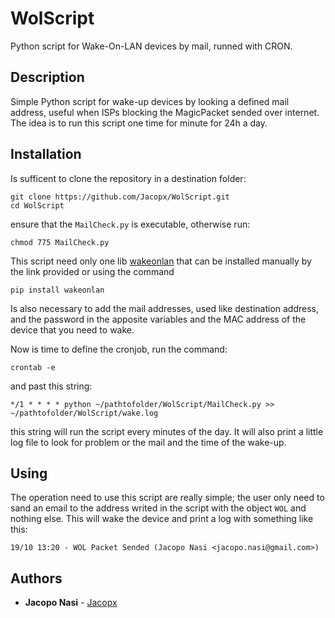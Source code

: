 # WolScript
Python script for Wake-On-LAN devices by mail, runned with CRON.

## Description
Simple Python script for wake-up devices by looking a defined mail address, useful when ISPs blocking the MagicPacket sended over internet. The idea is to run this script one time for minute for 24h a day.

## Installation
Is sufficent to clone the repository in a destination folder:
```
git clone https://github.com/Jacopx/WolScript.git
cd WolScript
```
ensure that the `MailCheck.py` is executable, otherwise run:
```
chmod 775 MailCheck.py
```
This script need only one lib [wakeonlan](https://pypi.python.org/pypi/wakeonlan/0.2.2) that can be installed manually by the link provided or using the command
```
pip install wakeonlan
```
Is also necessary to add the mail addresses, used like destination address, and the password in the apposite variables and the MAC address of the device that you need to wake.

Now is time to define the cronjob, run the command:
```
crontab -e
```
and past this string:
```
*/1 * * * * python ~/pathtofolder/WolScript/MailCheck.py >> ~/pathtofolder/WolScript/wake.log
```
this string will run the script every minutes of the day. It will also print a little log file to look for problem or the mail and the time of the wake-up.

## Using
The operation need to use this script are really simple; the user only need to sand an email to the address writed in the script with the object `WOL` and nothing else. This will wake the device and print a log with something like this:
```
19/10 13:20 - WOL Packet Sended (Jacopo Nasi <jacopo.nasi@gmail.com>)
```

## Authors
* **Jacopo Nasi** - [Jacopx](https://github.com/Jacopx)
